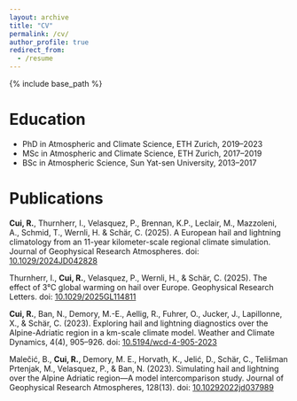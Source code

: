 ```yaml
---
layout: archive
title: "CV"
permalink: /cv/
author_profile: true
redirect_from:
  - /resume
---
```


{% include base_path %}

Education
======
* PhD in Atmospheric and Climate Science, ETH Zurich, 2019&ndash;2023
* MSc in Atmospheric and Climate Science, ETH Zurich, 2017&ndash;2019
* BSc in Atmospheric Science, Sun Yat-sen University, 2013&ndash;2017


Publications
======
**Cui, R.**, Thurnherr, I., Velasquez, P., Brennan, K.P., Leclair, M., Mazzoleni, A., Schmid, T., Wernli, H. & Schär, C. (2025). A European hail
and lightning climatology from an 11-year kilometer-scale regional climate simulation. Journal of Geophysical Research Atmospheres.
doi: [10.1029/2024JD042828](https://doi.org/10.1029/2024JD042828)

Thurnherr, I., **Cui, R.**, Velasquez, P., Wernli, H., & Schär, C. (2025). The effect of 3°C global warming on hail over Europe. Geophysical
Research Letters. doi: [10.1029/2025GL114811](https://doi.org/10.1029/2025GL114811)

**Cui, R.**, Ban, N., Demory, M.-E., Aellig, R., Fuhrer, O., Jucker, J., Lapillonne, X., & Schär, C. (2023). Exploring hail and lightning diagnostics
over the Alpine-Adriatic region in a km-scale climate model. Weather and Climate Dynamics, 4(4), 905–926. doi: [10.5194/wcd-4-905-2023](https://doi.org/10.5194/wcd-4-905-2023)

Malečić, B., **Cui, R.**, Demory, M. E., Horvath, K., Jelić, D., Schär, C., Telišman Prtenjak, M., Velasquez, P., & Ban, N. (2023). Simulating hail
and lightning over the Alpine Adriatic region—A model intercomparison study. Journal of Geophysical Research Atmospheres, 128(13).
doi: [10.10292022jd037989](https://doi.org/110.10292022jd037989)